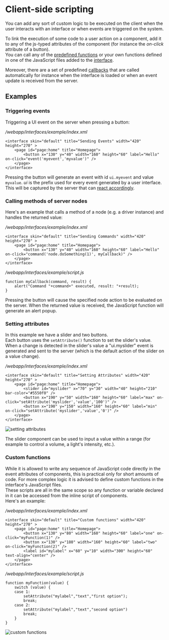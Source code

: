 # Client-side scripting

You can add any sort of custom logic to be executed on the client when the user interacts with an interface or when events are triggered on the system. 

To link the execution of some code to a user action on a component, add it to any of the js-typed attributes of the component (for instance the _on-click_ attribute of a button).    
You can call any of the [predefined functions](client-functions) or your own functions defined in one of the JavaScript files added to the [interface](interfaces.html).

Moreover, there are a set of predefined [callbacks](client-callbacks.html) that are called automatically for instance when the interface is loaded or when an event update is received from the server.

## Examples

### Triggering events

Triggering a UI event on the server when pressing a button:

_/webapp/interfaces/example/index.xml_

    <interface skin="default" title="Sending Events" width="420" height="270" >
        <page id="page:home" title="Homepage">
            <button x="130" y="40" width="160" height="60" label="Hello" on-click="event('myevent','myvalue')" />
        </page>
    </interface>

Pressing the button will generate an event with id `ui.myevent` and value `myvalue`.
_ui_ is the prefix used for every event generated by a user interface.    
This will be captured by the server that can [react accordingly](server-programming.html).

### Calling methods of server nodes

Here's an example that calls a method of a node (e.g. a driver instance) and handles the returned value:

_/webapp/interfaces/example/index.xml_

    <interface skin="default" title="Sending Commands" width="420" height="270" >
        <page id="page:home" title="Homepage">
            <button x="130" y="40" width="160" height="60" label="Hello" on-click="command('node.doSomething(1)', myCallback)" />
        </page>
    </interface>

_/webapp/interfaces/example/script.js_

    function myCallback(command, result) {
		alert("Command "+command+" executed, result: "+result);
	}

Pressing the button will cause the specified node action to be evaluated on the server. When the returned value is received, the JavaScript function will generate an alert popup.

### Setting attributes
In this example we have a slider and two buttons.    
Each button uses the `setAttribute()` function to set the slider's value. When a change is detected in the slider's value a "ui.myslider" event is generated and sent to the server (which is the default action of the slider on a value change).

_/webapp/interfaces/example/index.xml_

    <interface skin="default" title="Setting Attributes" width="420" height="270" >
        <page id="page:home" title="Homepage">
            <slider id="myslider" x="70" y="30" width="40" height="210" bar-color="#5550f0" />
            <button x="190" y="50" width="160" height="60" label="max" on-click="setAttribute('myslider','value','100')" />
            <button x="190" y="150" width="160" height="60" label="min" on-click="setAttribute('myslider','value','0')" />
        </page>
    </interface>
    
![setting attributes](images/client-scripting/ex_attributes.png)

The slider component can be used to input a value within a range (for example to control a volume, a light's intensity, etc.).

### Custom functions

While it is allowed to write any sequence of JavaScript code directly in the event attributes of components, this is practical only for short amounts of code. For more complex logic it is advised to define custom functions in the interface's JavaScript files.      
These scripts are all in the same scope so any function or variable declared in it can be accessed from the inline script of components.    
Here's an example:

_/webapp/interfaces/example/index.xml_

    <interface skin="default" title="Custom functions" width="420" height="270" >
        <page id="page:home" title="Homepage">
            <button x="130" y="80" width="160" height="60" label="one" on-click="myFunction(1)" />
            <button x="130" y="180" width="160" height="60" label="two" on-click="myFunction(2)" />
            <label id="mylabel" x="60" y="10" width="300" height="60" text-align="center" />
        </page>
    </interface>
    
_/webapp/interfaces/example/script.js_

    function myFunction(value) { 
        switch (value) {
        case 1:
            setAttribute("mylabel","text","first option");
            break;
        case 2:
            setAttribute("mylabel","text","second option")
            break;
        }
    }

![custom functions](images/client-scripting/ex_functions.png)

